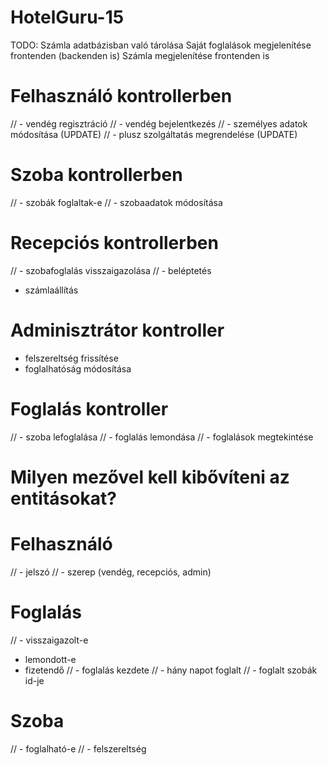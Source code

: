 # HotelGuru-15
TODO:
Számla adatbázisban való tárolása
Saját foglalások megjelenítése frontenden (backenden is)
Számla megjelenítése frontenden is

# Felhasználó kontrollerben
// - vendég regisztráció
// - vendég bejelentkezés
// - személyes adatok módosítása (UPDATE)
// - plusz szolgáltatás megrendelése (UPDATE)
# Szoba kontrollerben
// - szobák foglaltak-e
// - szobaadatok módosítása
# Recepciós kontrollerben
// - szobafoglalás visszaigazolása
// - beléptetés
- számlaállítás
# Adminisztrátor kontroller
- felszereltség frissítése
- foglalhatóság módosítása
# Foglalás kontroller
// - szoba lefoglalása
// - foglalás lemondása
// - foglalások megtekintése

# Milyen mezővel kell kibővíteni az entitásokat?
# Felhasználó
// - jelszó
// - szerep (vendég, recepciós, admin)
# Foglalás
// - visszaigazolt-e
- lemondott-e
- fizetendő
// - foglalás kezdete
// - hány napot foglalt
// - foglalt szobák id-je
# Szoba
// - foglalható-e
// - felszereltség

